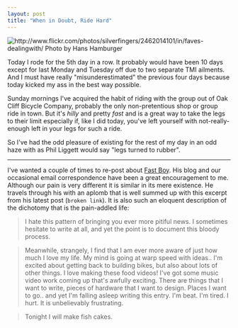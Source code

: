 ```yaml
---
layout: post
title: "When in Doubt, Ride Hard"
---
```


<img src="http://farm3.static.flickr.com/2384/2462014101_8fed19efb6.jpg" title="http://www.flickr.com/photos/silverfingers/2462014101/in/faves-dealingwith/ Photo by Hans Hamburger">

Today I rode for the 5th day in a row. It probably would have been 10 days except for last Monday and Tuesday off due to two separate TMI ailments. And I must have really "misunderestimated" the previous four days because today kicked my ass in the best way possible. 

Sunday mornings I've acquired the habit of riding with the group out of Oak Cliff Bicycle Company, probably the only non-pretentious shop or group ride in town. But it's *hilly* and pretty *fast* and is a great way to take the legs to their limit especially if, like I did today, you've left yourself with not-really-enough left in your legs for such a ride.

So I've had the odd pleasure of existing for the rest of my day in an odd haze with as Phil Liggett would say "legs turned to rubber". 

---

I've wanted a couple of times to re-post about [Fast Boy]({{site.url}}/2010/10/24/fast-boy/). His blog and our occasional email correspondence have been a great encouragement to me. Although our pain is very different it is similar in its mere existence. He travels through his with an aplomb that is well summed up with this excerpt from his latest post (`broken link`). It is also such an eloquent description of the dichotomy that is the pain-addled life:

> I hate this pattern of bringing you ever more pitiful news.  I sometimes hesitate to write at all, and yet the point is to document this bloody process.

> Meanwhile, strangely, I find that I am ever more aware of just how much I love my life.  My mind is going at warp speed with ideas..  I'm excited about getting back to building bikes, but also about lots of other things. I love making these food videos!  I've got some music video work coming up that's awfully exciting.  There are things that I want to write, pieces of hardware that I want to design. Places I want to go..  and yet I'm falling asleep writing this entry.  I'm beat.  I'm tired.  I hurt.  It is unbelievably frustrating.

> Tonight I will make fish cakes.
